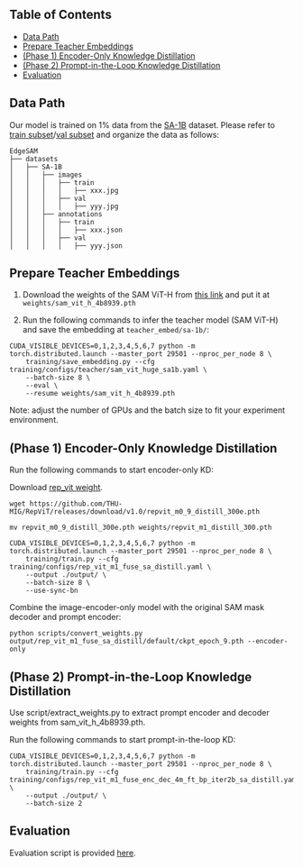 ## Table of Contents

- [Data Path](#data)
- [Prepare Teacher Embeddings](#teacher)
- [(Phase 1) Encoder-Only Knowledge Distillation](#encoder)
- [(Phase 2) Prompt-in-the-Loop Knowledge Distillation](#prompt)
- [Evaluation](#eval)

## Data Path <a name="data"></a>

Our model is trained on 1% data from the [SA-1B](https://ai.meta.com/datasets/segment-anything/) dataset. Please refer to [train subset](training/sa_train_subset.txt)/[val subset](training/sa_val_subset.txt) and organize the data as follows:

```
EdgeSAM
├── datasets
│   ├── SA-1B
│   │   ├── images
│   │   │   ├── train
│   │   │   │   ├── xxx.jpg
│   │   │   ├── val
│   │   │   │   ├── yyy.jpg
│   │   ├── annotations
│   │   │   ├── train
│   │   │   │   ├── xxx.json
│   │   │   ├── val
│   │   │   │   ├── yyy.json
```


## Prepare Teacher Embeddings <a name="teacher"></a>

1. Download the weights of the SAM ViT-H from [this link](https://dl.fbaipublicfiles.com/segment_anything/sam_vit_h_4b8939.pth) and put it at `weights/sam_vit_h_4b8939.pth`

2. Run the following commands to infer the teacher model (SAM ViT-H) and save the embedding at `teacher_embed/sa-1b/`:

```
CUDA_VISIBLE_DEVICES=0,1,2,3,4,5,6,7 python -m torch.distributed.launch --master_port 29501 --nproc_per_node 8 \
    training/save_embedding.py --cfg training/configs/teacher/sam_vit_huge_sa1b.yaml \
    --batch-size 8 \
    --eval \
    --resume weights/sam_vit_h_4b8939.pth
```

Note: adjust the number of GPUs and the batch size to fit your experiment environment.

## (Phase 1) Encoder-Only Knowledge Distillation <a name="encoder"></a>

Run the following commands to start encoder-only KD:

Download [rep_vit weight](https://github.com/THU-MIG/RepViT/releases).

```
wget https://github.com/THU-MIG/RepViT/releases/download/v1.0/repvit_m0_9_distill_300e.pth

mv repvit_m0_9_distill_300e.pth weights/repvit_m1_distill_300.pth
```


```
CUDA_VISIBLE_DEVICES=0,1,2,3,4,5,6,7 python -m torch.distributed.launch --master_port 29501 --nproc_per_node 8 \
    training/train.py --cfg training/configs/rep_vit_m1_fuse_sa_distill.yaml \
    --output ./output/ \
    --batch-size 8 \
    --use-sync-bn
```

Combine the image-encoder-only model with the original SAM mask decoder and prompt encoder:

```
python scripts/convert_weights.py output/rep_vit_m1_fuse_sa_distill/default/ckpt_epoch_9.pth --encoder-only
```

## (Phase 2) Prompt-in-the-Loop Knowledge Distillation <a name="prompt"></a>
Use script/extract_weights.py to extract prompt encoder and decoder weights from sam_vit_h_4b8939.pth.

Run the following commands to start prompt-in-the-loop KD:

```
CUDA_VISIBLE_DEVICES=0,1,2,3,4,5,6,7 python -m torch.distributed.launch --master_port 29501 --nproc_per_node 8 \
    training/train.py --cfg training/configs/rep_vit_m1_fuse_enc_dec_4m_ft_bp_iter2b_sa_distill.yaml \
    --output ./output/ \
    --batch-size 2
```

## Evaluation <a name="eval"></a>

Evaluation script is provided [here](scripts/eval_mIoU.sh).

